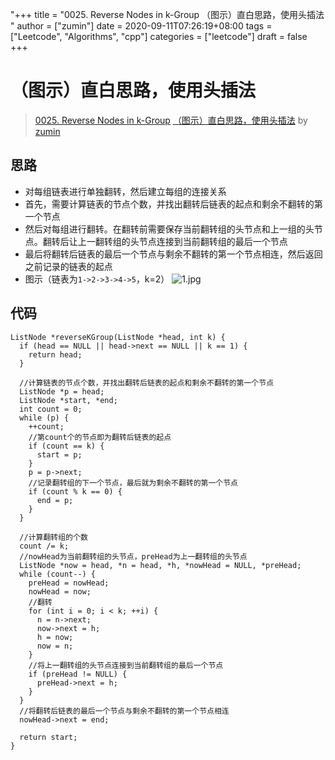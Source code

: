 "+++
title = "0025. Reverse Nodes in k-Group （图示）直白思路，使用头插法 "
author = ["zumin"]
date = 2020-09-11T07:26:19+08:00
tags = ["Leetcode", "Algorithms", "cpp"]
categories = ["leetcode"]
draft = false
+++

# （图示）直白思路，使用头插法

> [0025. Reverse Nodes in k-Group](https://leetcode-cn.com/problems/reverse-nodes-in-k-group/)
> [（图示）直白思路，使用头插法](https://leetcode-cn.com/problems/reverse-nodes-in-k-group/solution/tu-shi-zhi-bai-si-lu-shi-yong-tou-cha-fa-by-zumin/) by [zumin](https://leetcode-cn.com/u/zumin/)

## 思路
- 对每组链表进行单独翻转，然后建立每组的连接关系
- 首先，需要计算链表的节点个数，并找出翻转后链表的起点和剩余不翻转的第一个节点
- 然后对每组进行翻转。在翻转前需要保存当前翻转组的头节点和上一组的头节点。翻转后让上一翻转组的头节点连接到当前翻转组的最后一个节点
- 最后将翻转后链表的最后一个节点与剩余不翻转的第一个节点相连，然后返回之前记录的链表的起点
- 图示（链表为`1->2->3->4->5`，k=2）
![1.jpg](https://pic.leetcode-cn.com/1599809146-jOuEIC-1.jpg)


## 代码
```
ListNode *reverseKGroup(ListNode *head, int k) {
  if (head == NULL || head->next == NULL || k == 1) {
    return head;
  }

  //计算链表的节点个数，并找出翻转后链表的起点和剩余不翻转的第一个节点
  ListNode *p = head;
  ListNode *start, *end;
  int count = 0;
  while (p) {
    ++count;
    //第count个的节点即为翻转后链表的起点
    if (count == k) {
      start = p;
    }
    p = p->next;
    //记录翻转组的下一个节点，最后就为剩余不翻转的第一个节点
    if (count % k == 0) {
      end = p;
    }
  }

  //计算翻转组的个数
  count /= k;
  //nowHead为当前翻转组的头节点，preHead为上一翻转组的头节点
  ListNode *now = head, *n = head, *h, *nowHead = NULL, *preHead;
  while (count--) {
    preHead = nowHead;
    nowHead = now;
    //翻转
    for (int i = 0; i < k; ++i) {
      n = n->next;
      now->next = h;
      h = now;
      now = n;
    }
    //将上一翻转组的头节点连接到当前翻转组的最后一个节点
    if (preHead != NULL) {
      preHead->next = h;
    }
  }
  //将翻转后链表的最后一个节点与剩余不翻转的第一个节点相连
  nowHead->next = end;

  return start;
}
```
